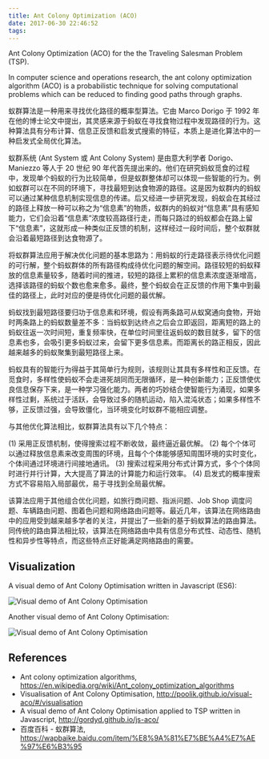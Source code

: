 ```yaml
---
title: Ant Colony Optimization (ACO)
date: 2017-06-30 22:46:52
tags:
---
```


Ant Colony Optimization (ACO) for the the Traveling Salesman Problem (TSP).

In computer science and operations research, the ant colony optimization algorithm (ACO) is a probabilistic technique for solving computational problems which can be reduced to finding good paths through graphs.

蚁群算法是一种用来寻找优化路径的概率型算法。它由 Marco Dorigo 于 1992 年在他的博士论文中提出，其灵感来源于蚂蚁在寻找食物过程中发现路径的行为。这种算法具有分布计算、信息正反馈和启发式搜索的特征，本质上是进化算法中的一种启发式全局优化算法。

蚁群系统 (Ant System 或 Ant Colony System) 是由意大利学者 Dorigo、Maniezzo 等人于 20 世纪 90 年代首先提出来的。他们在研究蚂蚁觅食的过程中，发现单个蚂蚁的行为比较简单，但是蚁群整体却可以体现一些智能的行为。例如蚁群可以在不同的环境下，寻找最短到达食物源的路径。这是因为蚁群内的蚂蚁可以通过某种信息机制实现信息的传递。后又经进一步研究发现，蚂蚁会在其经过的路径上释放一种可以称之为“信息素”的物质，蚁群内的蚂蚁对“信息素”具有感知能力，它们会沿着“信息素”浓度较高路径行走，而每只路过的蚂蚁都会在路上留下“信息素”，这就形成一种类似正反馈的机制，这样经过一段时间后，整个蚁群就会沿着最短路径到达食物源了。

将蚁群算法应用于解决优化问题的基本思路为：用蚂蚁的行走路径表示待优化问题的可行解，整个蚂蚁群体的所有路径构成待优化问题的解空间。路径较短的蚂蚁释放的信息素量较多，随着时间的推进，较短的路径上累积的信息素浓度逐渐增高，选择该路径的蚂蚁个数也愈来愈多。最终，整个蚂蚁会在正反馈的作用下集中到最佳的路径上，此时对应的便是待优化问题的最优解。

蚂蚁找到最短路径要归功于信息素和环境，假设有两条路可从蚁窝通向食物，开始时两条路上的蚂蚁数量差不多：当蚂蚁到达终点之后会立即返回，距离短的路上的蚂蚁往返一次时间短，重复频率快，在单位时间里往返蚂蚁的数目就多，留下的信息素也多，会吸引更多蚂蚁过来，会留下更多信息素。而距离长的路正相反，因此越来越多的蚂蚁聚集到最短路径上来。

蚂蚁具有的智能行为得益于其简单行为规则，该规则让其具有多样性和正反馈。在觅食时，多样性使蚂蚁不会走进死胡同而无限循环，是一种创新能力；正反馈使优良信息保存下来，是一种学习强化能力。两者的巧妙结合使智能行为涌现，如果多样性过剩，系统过于活跃，会导致过多的随机运动，陷入混沌状态；如果多样性不够，正反馈过强，会导致僵化，当环境变化时蚁群不能相应调整。

与其他优化算法相比，蚁群算法具有以下几个特点：

(1) 采用正反馈机制，使得搜索过程不断收敛，最终逼近最优解。
(2) 每个个体可以通过释放信息素来改变周围的环境，且每个个体能够感知周围环境的实时变化，个体间通过环境进行间接地通讯。
(3) 搜索过程采用分布式计算方式，多个个体同时进行并行计算，大大提高了算法的计算能力和运行效率。
(4) 启发式的概率搜索方式不容易陷入局部最优，易于寻找到全局最优解。

该算法应用于其他组合优化问题，如旅行商问题、指派问题、Job Shop 调度问题、车辆路由问题、图着色问题和网络路由问题等。最近几年，该算法在网络路由中的应用受到越来越多学者的关注，并提出了一些新的基于蚂蚁算法的路由算法。同传统的路由算法相比较，该算法在网络路由中具有信息分布式性、动态性、随机性和异步性等特点，而这些特点正好能满足网络路由的需要。

Visualization
-------------

A visual demo of Ant Colony Optimisation written in Javascript (ES6):

![Visual demo of Ant Colony Optimisation ](https://camo.githubusercontent.com/2199a8a12e6e22c3fee6fb931449db0f36fff7a5/687474703a2f2f692e696d6775722e636f6d2f57536c6179356b2e676966 "Visual demo of Ant Colony Optimisation")

Another visual demo of Ant Colony Optimisation:

![Visual demo of Ant Colony Optimisation](/blog/img/Visual%20demo%20of%20Ant%20Colony%20Optimisation.png "Visual demo of Ant Colony Optimisation")

References
----------

- Ant colony optimization algorithms, https://en.wikipedia.org/wiki/Ant_colony_optimization_algorithms
- Visualisation of Ant Colony Optimisation, http://poolik.github.io/visual-aco/#/visualisation
- A visual demo of Ant Colony Optimisation applied to TSP written in Javascript, http://gordyd.github.io/js-aco/
- 百度百科 - 蚁群算法, https://wapbaike.baidu.com/item/%E8%9A%81%E7%BE%A4%E7%AE%97%E6%B3%95
